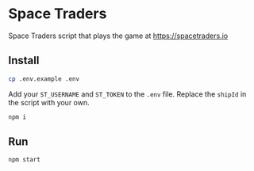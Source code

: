 # Space Traders

Space Traders script that plays the game at https://spacetraders.io

## Install

```bash
cp .env.example .env
```

Add your `ST_USERNAME` and `ST_TOKEN` to the `.env` file. Replace the `shipId` in the script with your own.

```bash
npm i
```

## Run

```bash
npm start
```